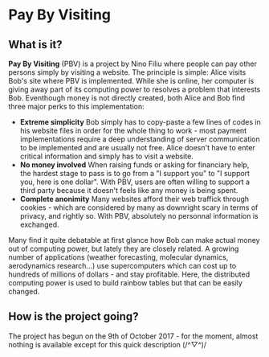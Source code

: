 # Pay By Visiting

## What is it?

**Pay By Visiting** (PBV) is a project by Nino Filiu where people can pay other persons simply by visiting a website. The principle is simple: Alice visits Bob's site where PBV is implemented. While she is online, her computer is giving away part of its computing power to resolves a problem that interests Bob. Eventhough money is not directly created, both Alice and Bob find three major perks to this implementation:

+ **Extreme simplicity**
Bob simply has to copy-paste a few lines of codes in his website files in order for the whole thing to work - most payment implementations require a deep understanding of server communication to be implemented and are usually not free. Alice doesn't have to enter critical information and simply has to visit a website.
+ **No money involved**
When raising funds or asking for financiary help, the hardest stage to pass is to go from a "I support you" to "I support you, here is one dollar". With PBV, users are often willing to support a third party because it doesn't feels like any money is being spent.
+ **Complete anonimity**
Many websites afford their web traffick through cookies - which are considered by many as downright scary in terms of privacy, and rightly so. With PBV, absolutely no personnal information is exchanged.

Many find it quite debatable at first glance how Bob can make actual money out of computing power, but lately they are closely related. A growing number of applications (weather forecasting, molecular dynamics, aerodynamics research...) use supercomputers which can cost up to hundreds of millions of dollars - and stay profitable. Here, the distributed computing power is used to build rainbow tables but that can be easily changed.

## How is the project going?

The project has begun on the 9th of October 2017 - for the moment, almost nothing is available except for this quick description (/^▽^)/
